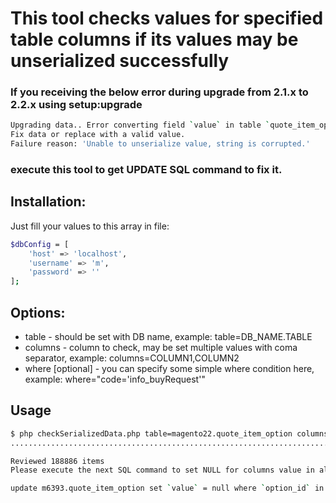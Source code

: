# This tool checks values for specified table columns if its values may be unserialized successfully

### If you receiving the below error during upgrade from 2.1.x to 2.2.x using setup:upgrade
```sh
Upgrading data.. Error converting field `value` in table `quote_item_option` where `option_id`=435925 using Magento\Framework\DB\DataConverter\SerializedToJson.
Fix data or replace with a valid value.
Failure reason: 'Unable to unserialize value, string is corrupted.'
```
### execute this tool to get UPDATE SQL command to fix it.

## Installation:
Just fill your values to this array in file:
```sh
$dbConfig = [
    'host' => 'localhost',
    'username' => 'm',
    'password' => ''
];
```

## Options:
- table - should be set with DB name, example: table=DB_NAME.TABLE
- columns - column to check, may be set multiple values with coma separator, example: columns=COLUMN1,COLUMN2
- where [optional] - you can specify some simple where condition here, example: where="code='info_buyRequest'"

## Usage
```sh
$ php checkSerializedData.php table=magento22.quote_item_option columns=value where="code='info_buyRequest'"
.........................................................................................................................................................................................................................................................................................................................................................................................................................................................................................................................................................................................................................................................................................................................................................................................................................................................................................................................................................................................................................................................................................................................................................................................................................................................................................................................................................................................................EEE........................................................................................................................................................................................................................................................................................................................................................................................................................................................................................................................................................

Reviewed 188886 items 
Please execute the next SQL command to set NULL for columns value in all broken values in table m6393.quote_item_option: 

update m6393.quote_item_option set `value` = null where `option_id` in (435925,435929,435931); 
```